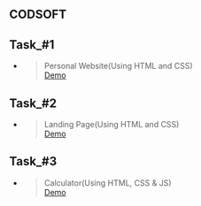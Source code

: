 ##  CODSOFT

## Task_#1

- > Personal Website(Using HTML and CSS)<br><a href = "https://Nachiket-072005.github.io/CODSOFT/Task_1/">Demo</a>

## Task_#2

- > Landing Page(Using HTML and CSS)<br><a href = "https://Nachiket-072005.github.io/CODSOFT/Task_2/">Demo</a>

## Task_#3

- > Calculator(Using HTML, CSS & JS)<br><a href = "https://Nachiket-072005.github.io/CODSOFT/Task_3/">Demo</a>
